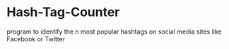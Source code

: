 # Hash-Tag-Counter
program to identify the n most popular hashtags on social media sites like Facebook or Twitter
